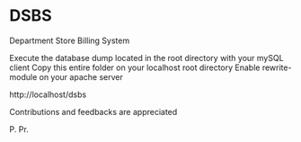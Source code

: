 DSBS
====

Department Store Billing System

Execute the database dump located in the root directory with your mySQL client
Copy this entire folder on your localhost root directory
Enable rewrite-module on your apache server

http://localhost/dsbs

Contributions and feedbacks are appreciated

P. Pr.
